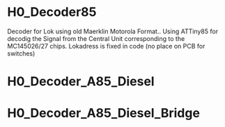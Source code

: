 # H0_Decoder85
Decoder for Lok using old Maerklin Motorola Format..
Using ATTiny85 for decodig the Signal from the Central Unit corresponding to the MC145026/27 chips.
Lokadress is fixed in code (no place on PCB for switches)
# H0_Decoder_A85_Diesel
# H0_Decoder_A85_Diesel_Bridge
